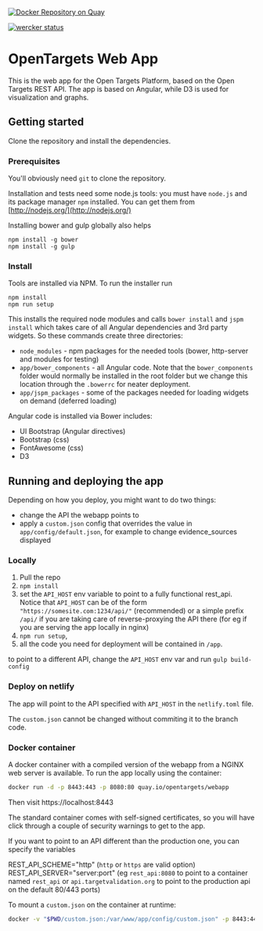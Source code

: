 [![Docker Repository on Quay](https://quay.io/repository/opentargets/webapp/status "Docker Repository on Quay")](https://quay.io/repository/opentargets/webapp)

[![wercker status](https://app.wercker.com/status/11b0582ab0336ded75ef289929e9b83d/s/master "wercker status")](https://app.wercker.com/project/byKey/11b0582ab0336ded75ef289929e9b83d)

# OpenTargets Web App

This is the web app for the Open Targets Platform, based on the Open Targets REST API.
The app is based on Angular, while D3 is used for visualization and graphs.


## Getting started
Clone the repository and install the dependencies.


### Prerequisites
You'll obviously need `git` to clone the repository.

Installation and tests need some node.js tools:
you must have `node.js` and its package manager `npm` installed.  You can get them from [http://nodejs.org/](http://nodejs.org/)

Installing bower and gulp globally also helps
```
npm install -g bower
npm install -g gulp
```

### Install
Tools are installed via NPM. To run the installer run
```
npm install
npm run setup
```

This installs the required node modules and calls `bower install`  and `jspm install` which takes care of all Angular dependencies and 3rd party widgets.
So these commands create three directories:
* `node_modules` - npm packages for the needed tools (bower, http-server and modules for testing)
* `app/bower_components` - all Angular code. Note that the `bower_components` folder would normally be installed in the root folder but we change this location through the `.bowerrc` for neater deployment.
* `app/jspm_packages` - some of the packages needed for loading widgets on demand (deferred loading)

Angular code is installed via Bower includes:
* UI Bootstrap (Angular directives)
* Bootstrap (css)
* FontAwesome (css)
* D3

## Running and deploying the app

Depending on how you deploy, you might want to do two things:
- change the API the webapp points to
- apply a `custom.json` config that overrides the value in `app/config/default.json`, 
for example to change evidence_sources displayed

### Locally
1. Pull the repo
2. `npm install`
3. set the `API_HOST` env variable to point to a fully functional rest_api. 
Notice that `API_HOST` can be of the form `"https://somesite.com:1234/api/"` (recommended)
 or a simple prefix `/api/` if you are taking care of reverse-proxying the 
 API there (for eg if you are serving the app locally in nginx)
4. `npm run setup`, 
5. all the code you need for deployment will be contained in `/app`.

to point to a different API, change the `API_HOST` env var and run `gulp build-config` 

### Deploy on netlify

The app will point to the API specified with `API_HOST` in the `netlify.toml` file.

The `custom.json` cannot be changed without commiting it to the branch code.


### Docker container

A docker container with a compiled version of the webapp from a NGINX web server is available.
To run the app locally using the container:
```sh
docker run -d -p 8443:443 -p 8080:80 quay.io/opentargets/webapp
```
Then visit https://localhost:8443

The standard container comes with self-signed certificates, so you will have click through a couple of security warnings to get to the app.

If you want to point to an API different than the production one, you can specify the variables

REST_API_SCHEME="http" (`http` or `https` are valid option)
REST_API_SERVER="server:port" (eg `rest_api:8080` to point to a container named `rest_api` or `api.targetvalidation.org` to point to the production api on the default 80/443 ports)

To mount a `custom.json` on the container at runtime:

```sh
docker -v "$PWD/custom.json:/var/www/app/config/custom.json" -p 8443:443 -p 8080:80 run quay.io/opentargets/webapp
```